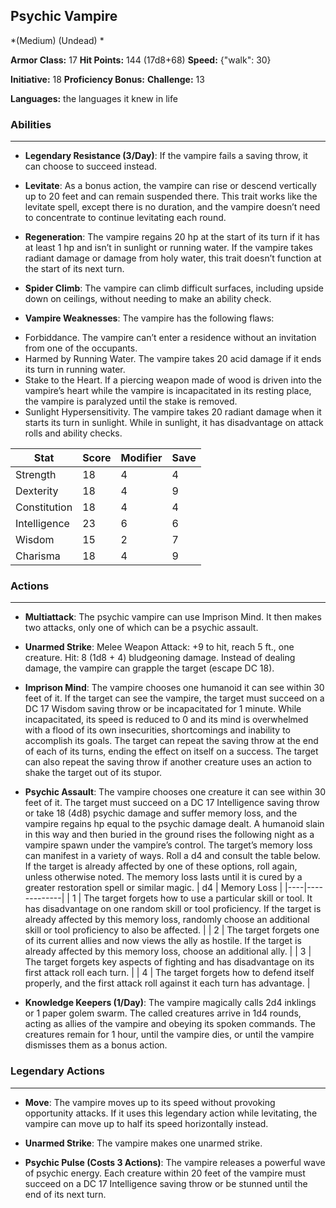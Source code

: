 ## Psychic Vampire
*(Medium) (Undead) *

**Armor Class:** 17
**Hit Points:** 144 (17d8+68)
**Speed:** {"walk": 30}

**Initiative:** 18
**Proficiency Bonus:**
**Challenge:** 13

**Languages:** the languages it knew in life

### Abilities
 --- 
- **Legendary Resistance (3/Day)**: If the vampire fails a saving throw, it can choose to succeed instead.

- **Levitate**: As a bonus action, the vampire can rise or descend vertically up to 20 feet and can remain suspended there. This trait works like the levitate spell, except there is no duration, and the vampire doesn’t need to concentrate to continue levitating each round.

- **Regeneration**: The vampire regains 20 hp at the start of its turn if it has at least 1 hp and isn’t in sunlight or running water. If the vampire takes radiant damage or damage from holy water, this trait doesn’t function at the start of its next turn.

- **Spider Climb**: The vampire can climb difficult surfaces, including upside down on ceilings, without needing to make an ability check.

- **Vampire Weaknesses**: The vampire has the following flaws:
* Forbiddance. The vampire can’t enter a residence without an invitation from one of the occupants.
* Harmed by Running Water. The vampire takes 20 acid damage if it ends its turn in running water.
* Stake to the Heart. If a piercing weapon made of wood is driven into the vampire’s heart while the vampire is incapacitated in its resting place, the vampire is paralyzed until the stake is removed.
* Sunlight Hypersensitivity. The vampire takes 20 radiant damage when it starts its turn in sunlight. While in sunlight, it has disadvantage on attack rolls and ability checks.



| Stat | Score | Modifier | Save |
| ---- | ---- | ---- | ---- |
| Strength | 18 | 4 | 4 |
| Dexterity | 18 | 4 | 9 |
| Constitution | 18 | 4 | 4 |
| Intelligence | 23 | 6 | 6 |
| Wisdom | 15 | 2 | 7 |
| Charisma | 18 | 4 | 9 |

### Actions
 --- 
- **Multiattack**: The psychic vampire can use Imprison Mind. It then makes two attacks, only one of which can be a psychic assault.

- **Unarmed Strike**: Melee Weapon Attack: +9 to hit, reach 5 ft., one creature. Hit: 8 (1d8 + 4) bludgeoning damage. Instead of dealing damage, the vampire can grapple the target (escape DC 18).

- **Imprison Mind**: The vampire chooses one humanoid it can see within 30 feet of it. If the target can see the vampire, the target must succeed on a DC 17 Wisdom saving throw or be incapacitated for 1 minute. While incapacitated, its speed is reduced to 0 and its mind is overwhelmed with a flood of its own insecurities, shortcomings and inability to accomplish its goals. The target can repeat the saving throw at the end of each of its turns, ending the effect on itself on a success. The target can also repeat the saving throw if another creature uses an action to shake the target out of its stupor.

- **Psychic Assault**: The vampire chooses one creature it can see within 30 feet of it. The target must succeed on a DC 17 Intelligence saving throw or take 18 (4d8) psychic damage and suffer memory loss, and the vampire regains hp equal to the psychic damage dealt. A humanoid slain in this way and then buried in the ground rises the following night as a vampire spawn under the vampire’s control. The target’s memory loss can manifest in a variety of ways. Roll a d4 and consult the table below. If the target is already affected by one of these options, roll again, unless otherwise noted. The memory loss lasts until it is cured by a greater restoration spell or similar magic.
| d4 | Memory Loss |
|----|-------------|
| 1 | The target forgets how to use a particular skill or tool. It has disadvantage on one random skill or tool proficiency. If the target is already affected by this memory loss, randomly choose an additional skill or tool proficiency to also be affected. |
| 2 | The target forgets one of its current allies and now views the ally as hostile. If the target is already affected by this memory loss, choose an additional ally. |
| 3 | The target forgets key aspects of fighting and has disadvantage on its first attack roll each turn. |
| 4 | The target forgets how to defend itself properly, and the first attack roll against it each turn has advantage. |

- **Knowledge Keepers (1/Day)**: The vampire magically calls 2d4 inklings or 1 paper golem swarm. The called creatures arrive in 1d4 rounds, acting as allies of the vampire and obeying its spoken commands. The creatures remain for 1 hour, until the vampire dies, or until the vampire dismisses them as a bonus action.

### Legendary Actions
 --- 
- **Move**: The vampire moves up to its speed without provoking opportunity attacks. If it uses this legendary action while levitating, the vampire can move up to half its speed horizontally instead.

- **Unarmed Strike**: The vampire makes one unarmed strike.

- **Psychic Pulse (Costs 3 Actions)**: The vampire releases a powerful wave of psychic energy. Each creature within 20 feet of the vampire must succeed on a DC 17 Intelligence saving throw or be stunned until the end of its next turn.

